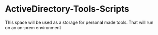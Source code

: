 # ActiveDirectory-Tools-Scripts
This space will be used as a storage for personal made tools. That will run on an on-prem environment 
